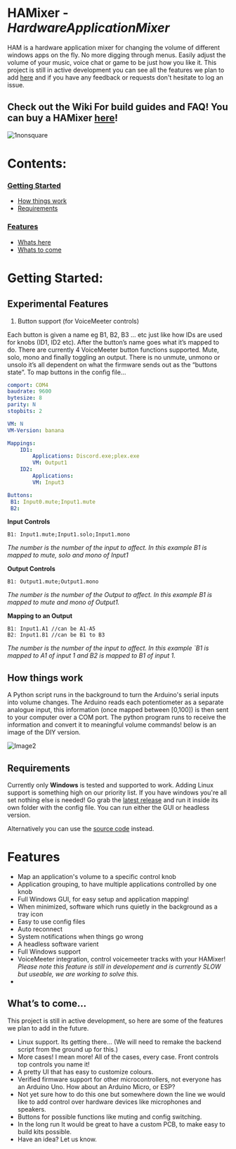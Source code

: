 # HAMixer - *HardwareApplicationMixer*
HAM is a hardware application mixer for changing the volume of different  windows apps on the fly. No more digging through menus. Easily adjust the volume of your music, voice chat or game to be just how you like it.  This project is still in active development you can see all the features we plan to add [here](#what's-to-come) and if you have any feedback or requests don't hesitate to log an issue.

## Check out the Wiki For build guides and FAQ! You can buy a HAMixer [here](https://www.lootcables.com/product/hamixer/)!

![1nonsquare](https://github.com/Wilsondotzip/HAMixer/assets/58171274/fa879564-af6d-4e54-b166-ebcadf9d83df)

# Contents:
### [Getting Started](#getting-started)
 - [How things work](#how-things-work)
 - [Requirements](#requirements)
 ### [Features ](#features)
 - [Whats here](#features)
 - [Whats to come](#whats-to-come)
   
# Getting Started:

## Experimental Features
1. Button support (for VoiceMeeter controls)
   
Each button is given a name eg B1, B2, B3 … etc just like how IDs are used for knobs (ID1, ID2 etc). After the button’s name goes what it’s mapped to do. There are currently 4 VoiceMeeter button functions supported. Mute, solo, mono and finally toggling an output. There is no unmute, unmono or unsolo it’s all dependent on what the firmware sends out as the “buttons state”. To map buttons in the config file…
````YAML
comport: COM4
baudrate: 9600
bytesize: 8
parity: N
stopbits: 2

VM: N
VM-Version: banana

Mappings:
    ID1:
        Applications: Discord.exe;plex.exe
        VM: Output1 
    ID2:
        Applications:
        VM: Input3

Buttons:
 B1: Input0.mute;Input1.mute
 B2: 

````

**Input Controls**
````
B1: Input1.mute;Input1.solo;Input1.mono
````
*The number is the number of the input to affect. In this example B1 is mapped to mute, solo and mono of Input1*

**Output Controls**
````
B1: Output1.mute;Output1.mono
````
*The number is the number of the Output to affect. In this example B1 is mapped to mute and mono of Output1.*

**Mapping to an Output**
````
B1: Input1.A1 //can be A1-A5
B2: Input1.B1 //can be B1 to B3
````
*The number is the number of the input to affect. In this example `B1 is mapped to A1 of input 1 and B2 is mapped to B1 of input 1.*



## How things work
A Python script runs in the background to turn the Arduino's serial inputs into volume changes. The Arduino reads each potentiometer as a separate analogue input, this information (once mapped between [0,100]) is then sent to your computer over a COM port. The python program runs to receive the information and convert it to meaningful volume commands!  below is an image of the DIY version. 

![Image2](https://user-images.githubusercontent.com/58171274/208288002-e05144c8-9d7c-4ace-b45a-9c51406f2135.jpg)

## Requirements
Currently only **Windows** is tested and supported to work. Adding Linux support is something high on our priority list.
If you have windows you're all set nothing else is needed! Go grab the [latest release](https://github.com/Wilsondotzip/HAMixer/releases) and run it inside its own folder with the config file. You can run either the GUI or headless version.

Alternatively  you can use the [source code](https://github.com/Wilsondotzip/HardwareApplicationMixer/tree/main/Software/Source) instead. 



# Features

- Map an application's volume to a specific control knob
- Application grouping, to have multiple applications controlled by one knob
- Full Windows GUI, for easy setup and application mapping!
- When minimized, software which runs quietly in the background as a tray icon
- Easy to use config files
- Auto reconnect
- System notifications when things go wrong
- A headless software varient
- Full Windows support
- VoiceMeeter integration, control voicemeeter tracks with your HAMixer! *Please note this feature is still in developement and is currently SLOW but useable, we are working to solve this.*
- 
## What’s to come...
This project is still in active development, so here are some of the features we plan to add in the future.

- Linux support. Its getting there... (We will need to remake the backend script from the ground up for this.)
- More cases! I mean more! All of the cases, every case. Front controls top controls you name it!
- A pretty UI that has easy to customize colours.
- Verified firmware support for other microcontrollers, not everyone has an Arduino Uno. How about an Arduino Micro, or ESP?
- Not yet sure how to do this one but somewhere down the line we would like to add control over hardware devices like microphones and speakers.
- Buttons for possible functions like muting and config switching. 
- In the long run It would be great to have a custom PCB, to make easy to build kits possible.
- Have an idea? Let us know. 


